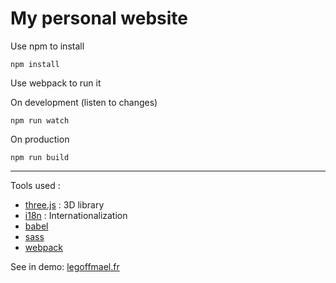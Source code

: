 # My personal website

Use npm to install

```
npm install
```

Use webpack to run it

On development (listen to changes)
```
npm run watch
```

On production
```
npm run build
```

---

Tools used :
- [three.js](https://threejs.org/) : 3D library
- [i18n](https://www.i18next.com/) : Internationalization
- [babel](https://babeljs.io/)
- [sass](https://sass-lang.com/)
- [webpack](https://webpack.js.org/)

See in demo: [legoffmael.fr](https://legoffmael.fr/)